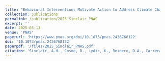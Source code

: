 ```yaml
---
title: "Behavioral Interventions Motivate Action to Address Climate Change"
collection: publications
permalink: /publication/2025_Sinclair_PNAS
excerpt: ''
date: 2025-05-13
venue: 'PNAS'
paperurl: 'https://www.pnas.org/doi/10.1073/pnas.2426768122'
doi: '10.1073/pnas.2426768122'
paperpdf: '/files/2025_Sinclair_PNAS.pdf'
citation: 'Sinclair, A.H., Cosme, D., Lydic, K., Reinero, D.A., Carreras-Tartak, J., Mann, M.E., & Falk, E.B. Behavioral interventions motivate action to address climate change. Proc. Natl. Acad. Sci. U.S.A. 122 (20), e2426768122 (2025). https://doi.org/10.1073/pnas.2426768122'
---
```

